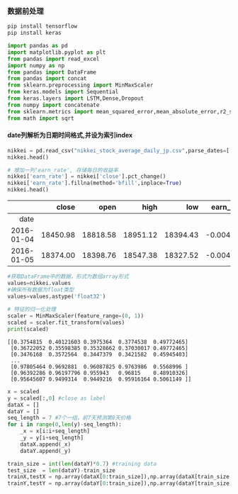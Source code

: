 ### 数据前处理

```python
pip install tensorflow
pip install keras
```



```python
import pandas as pd
import matplotlib.pyplot as plt
from pandas import read_excel
import numpy as np
from pandas import DataFrame
from pandas import concat
from sklearn.preprocessing import MinMaxScaler
from keras.models import Sequential
from keras.layers import LSTM,Dense,Dropout
from numpy import concatenate
from sklearn.metrics import mean_squared_error,mean_absolute_error,r2_score
from math import sqrt
```

#### date列解析为日期时间格式,并设为索引index

```python
nikkei = pd.read_csv("nikkei_stock_average_daily_jp.csv",parse_dates=['date'],index_col="date") #
nikkei.head()
```



```python
# 增加一列'earn_rate', 存储每日的收益率
nikkei['earn_rate'] = nikkei['close'].pct_change()
nikkei['earn_rate'].fillna(method='bfill',inplace=True)
nikkei.head()
```

|            |    close |     open |     high |      low | earn_rate |
| ---------: | -------: | -------: | -------: | -------: | --------: |
|       date |          |          |          |          |           |
| 2016-01-04 | 18450.98 | 18818.58 | 18951.12 | 18394.43 | -0.004172 |
| 2016-01-05 | 18374.00 | 18398.76 | 18547.38 | 18327.52 | -0.004172 |

```python
#获取DataFrame中的数据，形式为数组array形式
values=nikkei.values
#确保所有数据为float类型
values=values.astype('float32')
 
# 特征的归一化处理
scaler = MinMaxScaler(feature_range=(0, 1))
scaled = scaler.fit_transform(values)
print(scaled)
```

```
[[0.3754815  0.40121603 0.3975364  0.3774538  0.49772465]
 [0.36722052 0.35598385 0.35328662 0.37030017 0.49772465]
 [0.3476168  0.3572564  0.3447379  0.3421582  0.45945403]
 ...
 [0.97805464 0.9692881  0.96087825 0.9763986  0.5568996 ]
 [0.96392286 0.96197796 0.955943   0.96815    0.48910326]
 [0.95645607 0.9499314  0.9449216  0.95916164 0.5061149 ]]
```

```python
x = scaled
y = scaled[:,0] #close as label
dataX = []
dataY = []
seq_length = 7 #7个一组，前7天预测第8天价格
for i in range(0,len(y)-seq_length):
    _x = x[i:i+seq_length]
    _y = y[i+seq_length]
    dataX.append(_x)
    dataY.append(_y)

train_size = int(len(dataY)*0.7) #training data
test_size  = len(dataY)-train_size
trainX,testX = np.array(dataX[0:train_size]),np.array(dataX[train_size:len(dataX)])
trainY,testY = np.array(dataY[0:train_size]),np.array(dataY[train_size:len(dataY)])
```

